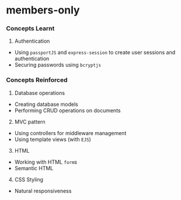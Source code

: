# members-only

### Concepts Learnt
1. Authentication
- Using `passportJS` and `express-session` to create user sessions and authentication
- Securing passwords using `bcryptjs`

### Concepts Reinforced
1. Database operations
- Creating database models
- Performing CRUD operations on documents

2. MVC pattern
- Using controllers for middleware management
- Using template views (with `EJS`)

3. HTML
- Working with HTML `form`s
- Semantic HTML

4. CSS Styling
- Natural responsiveness
